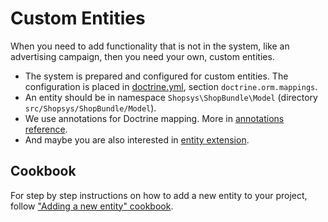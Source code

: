 # Custom Entities

When you need to add functionality that is not in the system, like an advertising campaign,
then you need your own, custom entities.

* The system is prepared and configured for custom entities.
The configuration is placed in [doctrine.yml](/project-base/app/config/packages/doctrine.yml), section `doctrine.orm.mappings`.
* An entity should be in namespace `Shopsys\ShopBundle\Model` (directory `src/Shopsys/ShopBundle/Model`).
* We use annotations for Doctrine mapping.
More in [annotations reference](https://www.doctrine-project.org/projects/doctrine-orm/en/latest/reference/annotations-reference.html).
* And maybe you are also interested in [entity extension](/docs/extensibility/entity-extension.md).

## Cookbook

For step by step instructions on how to add a new entity to your project, follow ["Adding a new entity" cookbook](/docs/cookbook/adding-a-new-entity.md).
